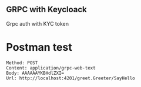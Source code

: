 ## GRPC with Keycloack

Grpc auth with KYC token

# Postman test

```
Method: POST
Content: application/grpc-web-text
Body: AAAAAAYKBHdlZXI=
Url: http://localhost:4201/greet.Greeter/SayHello
```
